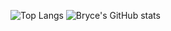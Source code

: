 ![Top Langs](https://github-readme-stats.vercel.app/api/top-langs/?username=btjacobson)
![Bryce's GitHub stats](https://github-readme-stats.vercel.app/api?username=btjacobson&count_private=true)

<!--
**btjacobson/btjacobson** is a ✨ _special_ ✨ repository because its `README.md` (this file) appears on your GitHub profile.

Here are some ideas to get you started:

- 🔭 I’m currently working on ...
- 🌱 I’m currently learning ...
- 👯 I’m looking to collaborate on ...
- 🤔 I’m looking for help with ...
- 💬 Ask me about ...
- 📫 How to reach me: ...
- 😄 Pronouns: ...
- ⚡ Fun fact: ...
-->
